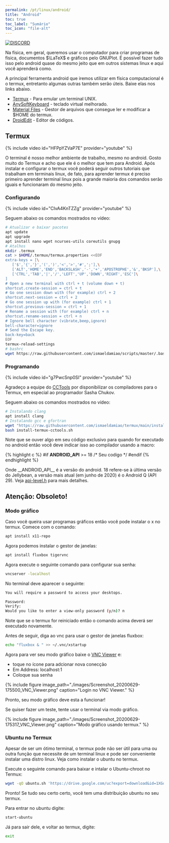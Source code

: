 ```yaml
---
permalink: /pt/linux/android/
title: "Android"
toc: true
toc_label: "Sumário"
toc_icon: "file-alt"
---
```


[![DISCORD](https://img.shields.io/discord/765774817910980618?label=discord)](https://discord.gg/Hf9E33N)

Na física, em geral, queremos usar o computador para criar programas de física, documentos $\LaTeX$ e gráficos pelo GNUPlot. É possível fazer tudo isso pelo android quase do mesmo jeito que em outros sistemas linux e aqui você aprenderá como.

A principal ferramenta android que iremos utilizar em física computacional é o termux, entretanto algumas outras também serão úteis. Baixe elas nos links abaixo.

* [Termux](https://f-droid.org/repository/browse/?fdid=com.termux) - Para emular um terminal UNIX.
* [AnySoftKeyboard](http://anysoftkeyboard.github.io/download/) - teclado virtual melhorado.
* [Material Files](https://github.com/zhanghai/MaterialFiles) - Gestor de arquivos que consegue ler e modificar a $HOME do termux.
* [DroidEdit](https://play.google.com/store/apps/details?id=com.aor.droidedit.pro) - Editor de códigos.

## Termux

{% include video id="HFPpYZVaP7E" provider="youtube" %}

O terminal é nosso melhor ambiente de trabalho, mesmo no android. Gosto muito do Termux e acho que ele é o melhor que tem para Android.
Após instalar e configurar o termux você poderá seguir outros tutoriais que trabalham em terminais linux, de fato, para aprender termux é preciso primeiro aprender terminal linux pois a grande maioria dos comandos serão iguais e funcionaram do mesmo jeito.

### Configurando

{% include video id="CIvA4KnTZZg" provider="youtube" %}

Seguem abaixo os comandos mostrados no vídeo:

```bash
# Atualizar e baixar pacotes
apt update
apt upgrade
apt install nano wget ncurses-utils coreutils gnupg
# Atalhos
mkdir .termux
cat > $HOME/.termux/termux.properties <<EOF
extra-keys = [\
   ['$','{','}','(',')','<','>','#',';'],\
   ['ALT','HOME','END','BACKSLASH','-','+','APOSTROPHE','&','BKSP'],\
   ['CTRL','TAB','|','/','LEFT','UP','DOWN','RIGHT','ESC']\
]
# Open a new terminal with ctrl + t (volume down + t)
shortcut.create-session = ctrl + t
# Go one session down with (for example) ctrl + 2
shortcut.next-session = ctrl + 2
# Go one session up with (for example) ctrl + 1
shortcut.previous-session = ctrl + 1
# Rename a session with (for example) ctrl + n
shortcut.rename-session = ctrl + n
# Ignore bell character (vibrate,beep,ignore)
bell-character=ignore
# Send the Escape key.
back-key=back
EOF
termux-reload-settings
# bashrc
wget https://raw.githubusercontent.com/ismaeldamiao/scripts/master/.bashrc
```

### Programando

{% include video id="g7PwcSnp0SI" provider="youtube" %}

Agradeço a equipe do [CCTools](https://cctools.info/) por disponibilizar os compiladores para o Termux, em especial ao programador Sasha Chukov.

Seguem abaixo os comandos mostrados no vídeo:

```bash
# Instalando clang
apt install clang
# Instalando gcc e gfortran
wget "https://raw.githubusercontent.com/ismaeldamiao/termux/main/install-termux-cctools.sh"
bash install-termux-cctools.sh
```

Note que se ouver algo em seu código exclusivo para quando for executado no android então você deve indicar isso ao compilador usando a macro:

{% highlight c %}
#if __ANDROID_API__ >= 18
   /* Seu codigo */
#endif
{% endhighlight %}

Onde \_\_ANDROID_API\_\_ é a versão do android. 18 refere-se à última versão do Jellybean, a versão mais atual (em junho de 2020) é o Android Q (API 29). Veja [api-level.h](https://android.googlesource.com/platform/bionic/+/refs/heads/master/libc/include/android/api-level.h) para mais detalhes.

## Atenção: Obsoleto!

### Modo gráfico

Caso você queira usar programas gráficos então você pode instalar o x no termux. Comece com o comando:

```bash
apt install x11-repo
```

Agora podemos instalar o gestor de janelas:

```bash
apt install fluxbox tigervnc
```

Agora execute o seguinte comando para configurar sua senha:

```bash
vncserver -localhost
```

No terminal deve aparecer o seguinte:

```bash
You will require a password to access your desktops.

Password:
Verify:
Would you like to enter a view-only password (y/n)? n
```

Note que se o termux for reiniciado então o comando acima deverá ser executado novamente.

Antes de seguir, diga ao vnc para usar o gestor de janelas fluxbox:

```bash
echo "fluxbox & " >> ~/.vnc/xstartup
```

Agora para ver seu modo gráfico baixe o [VNC Viewer](https://play.google.com/store/apps/details?id=com.realvnc.viewer.android) e:
* toque no ícone para adcionar nova conecção
* Em Address: localhost:1
* Coloque sua senha

{% include figure image_path="./images/Screenshot_20200629-175500_VNC_Viewer.png" caption="Login no VNC Viewer." %}

Pronto, seu modo gráfico deve esta a funcionar!

Se quiser fazer um teste, tente usar o terminal via modo gráfico.

{% include figure image_path="./images/Screenshot_20200629-175317_VNC_Viewer.png" caption="Modo gráfico usando termux." %}

### Ubuntu no Termux

Apesar de ser um ótimo terminal, o termux pode não ser útil para uma ou outra função que necessite de um terminal linux e pode ser conveniente instalar uma distro linux. Veja como instalar o ubuntu no termux.

Execute o seguinte comando para baixar e intalar o Ubuntu-chroot no Termux:

```bash
wget -qO ubuntu.sh 'https://drive.google.com/uc?export=download&id=1XGqchzzzz3bc9JuO8eKvHyHRrqRdOlFy' && bash ubuntu.sh

```

Pronto! Se tudo seu certo certo, você tem uma distribuição ubuntu no seu termux.

Para entrar no ubuntu digite:

```bash
start-ubuntu
```

Já para sair dele, e voltar ao termux, digite:

```bash
exit
```
